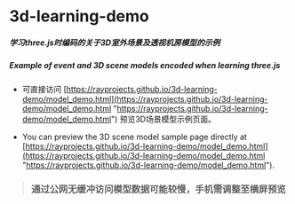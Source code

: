 # 3d-learning-demo

##### 学习three.js时编码的关于3D室外场景及透视机房模型的示例

##### Example of event and 3D scene models encoded when learning three.js

- 可直接访问 [https://rayprojects.github.io/3d-learning-demo/model_demo.html](https://rayprojects.github.io/3d-learning-demo/model_demo.html "https://rayprojects.github.io/3d-learning-demo/model_demo.html") 预览3D场景模型示例页面。

- You can preview the 3D scene model sample page directly at [https://rayprojects.github.io/3d-learning-demo/model_demo.html](https://rayprojects.github.io/3d-learning-demo/model_demo.html "https://rayprojects.github.io/3d-learning-demo/model_demo.html").

> ### 通过公网无缓冲访问模型数据可能较慢，手机需调整至横屏预览
